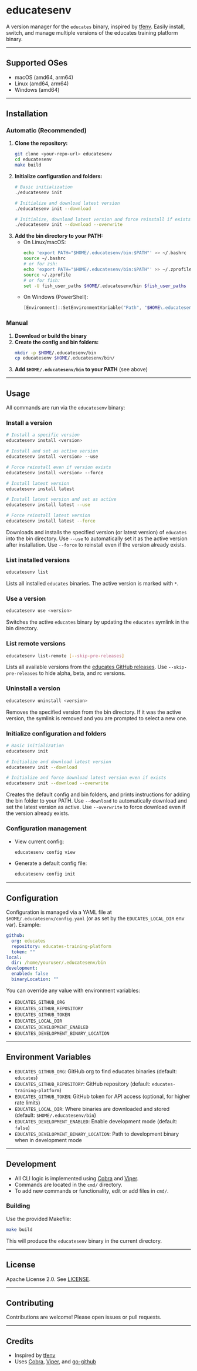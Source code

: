 # educatesenv

A version manager for the `educates` binary, inspired by [tfenv](https://github.com/tfutils/tfenv). Easily install, switch, and manage multiple versions of the educates training platform binary.

---

## Supported OSes

- macOS (amd64, arm64)
- Linux (amd64, arm64)
- Windows (amd64)

---

## Installation

### Automatic (Recommended)

1. **Clone the repository:**
   ```sh
   git clone <your-repo-url> educatesenv
   cd educatesenv
   make build
   ```
2. **Initialize configuration and folders:**
   ```sh
   # Basic initialization
   ./educatesenv init
   
   # Initialize and download latest version
   ./educatesenv init --download
   
   # Initialize, download latest version and force reinstall if exists
   ./educatesenv init --download --overwrite
   ```
3. **Add the bin directory to your PATH:**
   - On Linux/macOS:
     ```sh
     echo 'export PATH="$HOME/.educatesenv/bin:$PATH"' >> ~/.bashrc
     source ~/.bashrc
     # or for zsh:
     echo 'export PATH="$HOME/.educatesenv/bin:$PATH"' >> ~/.zprofile
     source ~/.zprofile
     # or for fish:
     set -U fish_user_paths $HOME/.educatesenv/bin $fish_user_paths
     ```
   - On Windows (PowerShell):
     ```powershell
     [Environment]::SetEnvironmentVariable("Path", "$HOME\.educatesenv\bin;" + $Env:Path, [EnvironmentVariableTarget]::User)
     ```

### Manual

1. **Download or build the binary**
2. **Create the config and bin folders:**
   ```sh
   mkdir -p $HOME/.educatesenv/bin
   cp educatesenv $HOME/.educatesenv/bin/
   ```
3. **Add `$HOME/.educatesenv/bin` to your PATH** (see above)

---

## Usage

All commands are run via the `educatesenv` binary:

### Install a version
```sh
# Install a specific version
educatesenv install <version>

# Install and set as active version
educatesenv install <version> --use

# Force reinstall even if version exists
educatesenv install <version> --force

# Install latest version
educatesenv install latest

# Install latest version and set as active
educatesenv install latest --use

# Force reinstall latest version
educatesenv install latest --force
```
Downloads and installs the specified version (or latest version) of `educates` into the bin directory. Use `--use` to automatically set it as the active version after installation. Use `--force` to reinstall even if the version already exists.

### List installed versions
```sh
educatesenv list
```
Lists all installed `educates` binaries. The active version is marked with `*`.

### Use a version
```sh
educatesenv use <version>
```
Switches the active `educates` binary by updating the `educates` symlink in the bin directory.

### List remote versions
```sh
educatesenv list-remote [--skip-pre-releases]
```
Lists all available versions from the [educates GitHub releases](https://github.com/educates/educates-training-platform/releases). Use `--skip-pre-releases` to hide alpha, beta, and rc versions.

### Uninstall a version
```sh
educatesenv uninstall <version>
```
Removes the specified version from the bin directory. If it was the active version, the symlink is removed and you are prompted to select a new one.

### Initialize configuration and folders
```sh
# Basic initialization
educatesenv init

# Initialize and download latest version
educatesenv init --download

# Initialize and force download latest version even if exists
educatesenv init --download --overwrite
```
Creates the default config and bin folders, and prints instructions for adding the bin folder to your PATH. Use `--download` to automatically download and set the latest version as active. Use `--overwrite` to force download even if the version already exists.

### Configuration management
- View current config:
  ```sh
  educatesenv config view
  ```
- Generate a default config file:
  ```sh
  educatesenv config init
  ```

---

## Configuration

Configuration is managed via a YAML file at `$HOME/.educatesenv/config.yaml` (or as set by the `EDUCATES_LOCAL_DIR` env var). Example:

```yaml
github:
  org: educates
  repository: educates-training-platform
  token: ""
local:
  dir: /home/youruser/.educatesenv/bin
development:
  enabled: false
  binaryLocation: ""
```

You can override any value with environment variables:
- `EDUCATES_GITHUB_ORG`
- `EDUCATES_GITHUB_REPOSITORY`
- `EDUCATES_GITHUB_TOKEN`
- `EDUCATES_LOCAL_DIR`
- `EDUCATES_DEVELOPMENT_ENABLED`
- `EDUCATES_DEVELOPMENT_BINARY_LOCATION`

---

## Environment Variables

- `EDUCATES_GITHUB_ORG`: GitHub org to find educates binaries (default: `educates`)
- `EDUCATES_GITHUB_REPOSITORY`: GitHub repository (default: `educates-training-platform`)
- `EDUCATES_GITHUB_TOKEN`: GitHub token for API access (optional, for higher rate limits)
- `EDUCATES_LOCAL_DIR`: Where binaries are downloaded and stored (default: `$HOME/.educatesenv/bin`)
- `EDUCATES_DEVELOPMENT_ENABLED`: Enable development mode (default: `false`)
- `EDUCATES_DEVELOPMENT_BINARY_LOCATION`: Path to development binary when in development mode

---

## Development

- All CLI logic is implemented using [Cobra](https://github.com/spf13/cobra) and [Viper](https://github.com/spf13/viper).
- Commands are located in the `cmd/` directory.
- To add new commands or functionality, edit or add files in `cmd/`.

### Building

Use the provided Makefile:
```sh
make build
```
This will produce the `educatesenv` binary in the current directory.

---

## License

Apache License 2.0. See [LICENSE](LICENSE).

---

## Contributing

Contributions are welcome! Please open issues or pull requests.

---

## Credits

- Inspired by [tfenv](https://github.com/tfutils/tfenv)
- Uses [Cobra](https://github.com/spf13/cobra), [Viper](https://github.com/spf13/viper), and [go-github](https://github.com/google/go-github)